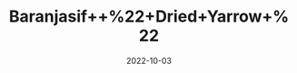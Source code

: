 ---
title: 'Baranjasif++%22+Dried+Yarrow+%22'
date: '2022-10-03' 
metatag: '' 
inventory: '0' 
draft: false 
# meta description 
shortDescripton: 'Yarrow+is+used+for%ef%bf%bdfever%2c+common+cold%2c+hay+fever%2c+absence+of+menstruation%2c+dysentery%2c+diarrhea%2c+loss+of+appetite%2c+gastrointestinal+(GI)+tract+discomfort%2c+and+to+induce+sweating.%ef%bf%bd'
description: 'Herb'
longdescription: ''
featured: True
# product Price
price: '50.0'
# Product Short Description
shortDescription: 'Yarrow+is+used+for%ef%bf%bdfever%2c+common+cold%2c+hay+fever%2c+absence+of+menstruation%2c+dysentery%2c+diarrhea%2c+loss+of+appetite%2c+gastrointestinal+(GI)+tract+discomfort%2c+and+to+induce+sweating.%ef%bf%bd'
productID: 'A5C61DEB-1527-ED11-9968-005056B3A416'
type: 'products'
category: 'Herb' 
thumnailproduct: 'https://eraconnect.blob.core.windows.net/product-images/aminsaddiquidawakhana/A5C61DEB-1527-ED11-9968-005056B3A416.webp' 
images:
  - image: 'https://eraconnect.blob.core.windows.net/product-images/aminsaddiquidawakhana/A5C61DEB-1527-ED11-9968-005056B3A416.webp'  
Variants:
---